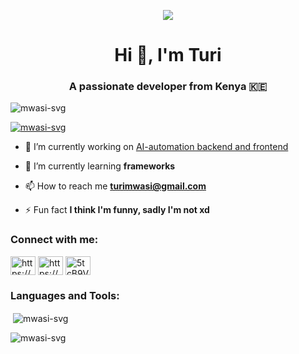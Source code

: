 <p align="center">
  <img src="https://capsule-render.vercel.app/api?text=Hey Everyone!🕹️&animation=fadeIn&type=waving&color=gradient&height=100"/>
</p>
<h1 align="center">Hi 👋, I'm Turi</h1>
<h3 align="center">A passionate developer from Kenya 🇰🇪</h3>

<p align="left"> <img src="https://komarev.com/ghpvc/?username=mwasi-svg&label=Profile%20views&color=0e75b6&style=flat" alt="mwasi-svg" /> </p>

<p align="left"> <a href="https://github.com/ryo-ma/github-profile-trophy"><img src="https://github-profile-trophy.vercel.app/?username=mwasi-svg" alt="mwasi-svg" /></a> </p>

- 🔭 I’m currently working on [AI-automation backend and frontend](https://github.com/Mwasi-svg/aiteam)

- 🌱 I’m currently learning **frameworks**

- 📫 How to reach me **turimwasi@gmail.com**

- ⚡ Fun fact **I think I'm funny, sadly I'm not xd**

<h3 align="left">Connect with me:</h3>
<p align="left">
<a href="https://linkedin.com/in/https://www.linkedin.com/in/muturi-19aa4a35b/" target="blank"><img align="center" src="https://raw.githubusercontent.com/rahuldkjain/github-profile-readme-generator/master/src/images/icons/Social/linked-in-alt.svg" alt="https://www.linkedin.com/in/muturi-19aa4a35b/" height="30" width="40" /></a>
<a href="https://instagram.com/https://www.instagram.com/_mwasiii/" target="blank"><img align="center" src="https://raw.githubusercontent.com/rahuldkjain/github-profile-readme-generator/master/src/images/icons/Social/instagram.svg" alt="https://www.instagram.com/_mwasiii/" height="30" width="40" /></a>
<a href="https://discord.gg/5tcB9Vvq33" target="blank"><img align="center" src="https://raw.githubusercontent.com/rahuldkjain/github-profile-readme-generator/master/src/images/icons/Social/discord.svg" alt="5tcB9Vvq33" height="30" width="40" /></a>
</p>

<h3 align="left">Languages and Tools:</h3>


<p>&nbsp;<img align="center" src="https://github-readme-stats.vercel.app/api?username=mwasi-svg&show_icons=true&locale=en" alt="mwasi-svg" /></p>

<p><img align="center" src="https://github-readme-streak-stats.herokuapp.com/?user=mwasi-svg&" alt="mwasi-svg" /></p>
